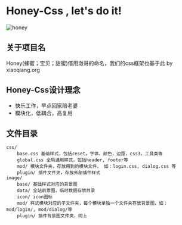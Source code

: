 # Honey-Css , let's do it!

![honey](http://xydudu.com/honey.png)

## 关于项目名
 
Honey(蜂蜜；宝贝；甜蜜)借用潋哥的命名，我们的css框架也基于此 by xiaoqiang.org

## Honey-Css设计理念
* 快乐工作，早点回家陪老婆
* 模块化，低耦合，高复用
        
## 文件目录 

    css/
        base.css 基础样式，包括reset，字体，颜色，边距，css3，工具类等
        global.css 全局通用样式，包括header, footer等  
        mod/ 模块文件夹，存放用到的模块文件， 如：login.css, dialog.css 等
        plugin/ 插件文件夹，存放外部插件样式
    image/
        base/ 基础样式对应的背景图
        data/ 全站前景图，临时数据存放目录 
        icon/ icon图标
        mod/ 样式模块对应的子文件夹，每个模块单独一个文件夹存放背景图，如：mod/login/, mod/dialog/等
        plugin/ 插件背景图文件夹，同上
